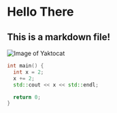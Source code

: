 # Hello There
## This is a markdown file!

![Image of Yaktocat](https://octodex.github.com/images/yaktocat.png)

``` C++
int main() {
  int x = 2;
  x += 2;
  std::cout << x << std::endl;

  return 0;
}
```
